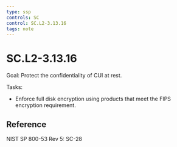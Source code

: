 ```yaml
---
type: ssp
controls: SC
control: SC.L2-3.13.16
tags: note
---
```


# SC.L2-3.13.16

Goal: Protect the confidentiality of CUI at rest.

Tasks:

- Enforce full disk encryption using products that meet the FIPS encryption requirement.

## Reference

NIST SP 800-53 Rev 5: SC-28
